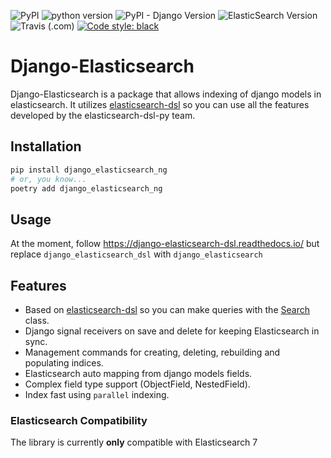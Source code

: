 ![PyPI](https://img.shields.io/pypi/v/django_elasticsearch_ng)
![python version](https://img.shields.io/badge/python-3.6+-blue.svg)
![PyPI - Django Version](https://img.shields.io/pypi/djversions/django-elasticsearch-ng)
![ElasticSearch Version](https://img.shields.io/badge/elasticsearch-7.0%2B-blue)
![Travis (.com)](https://img.shields.io/travis/com/django-elasticsearch/django-elasticsearch)
[![Code style: black](https://img.shields.io/badge/code%20style-black-000000.svg)](https://github.com/psf/black)
# Django-Elasticsearch

Django-Elasticsearch is a package that allows indexing of django models in elasticsearch.
It utilizes [elasticsearch-dsl](https://github.com/elastic/elasticsearch-dsl-py)
so you can use all the features developed by the elasticsearch-dsl-py team.

## Installation

```bash
pip install django_elasticsearch_ng
# or, you know... 
poetry add django_elasticsearch_ng
```

## Usage

At the moment, follow https://django-elasticsearch-dsl.readthedocs.io/
but replace `django_elasticsearch_dsl` with `django_elasticsearch`

## Features

- Based on [elasticsearch-dsl](https://github.com/elastic/elasticsearch-dsl-py) so you can make queries with the [Search](http://elasticsearch-dsl.readthedocs.io/en/stable/search_dsl.html) class.
- Django signal receivers on save and delete for keeping Elasticsearch in sync.
- Management commands for creating, deleting, rebuilding and populating indices.
- Elasticsearch auto mapping from django models fields.
- Complex field type support (ObjectField, NestedField).
- Index fast using `parallel` indexing.

### Elasticsearch Compatibility
The library is currently **only** compatible with Elasticsearch 7
